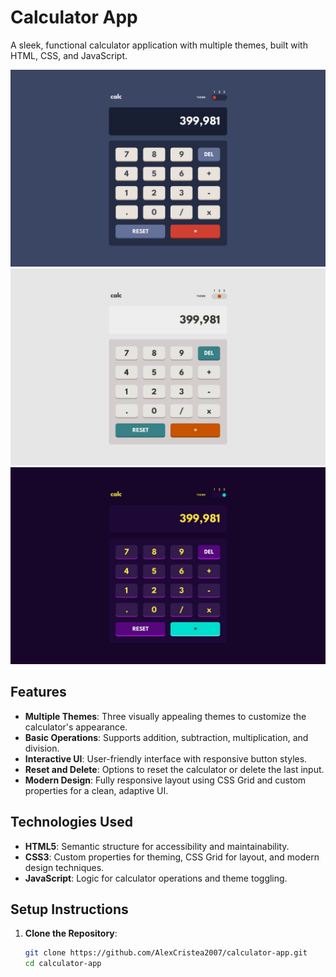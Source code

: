 # Calculator App

A sleek, functional calculator application with multiple themes, built with HTML, CSS, and JavaScript.

![Calculator App Preview1](calculator-app-main/design/desktop-design-theme-1.jpg)
![Calculator App Previe2](calculator-app-main/design/desktop-design-theme-2.jpg)
![Calculator App Previe3](calculator-app-main/design/desktop-design-theme-3.jpg)

## Features

- **Multiple Themes**: Three visually appealing themes to customize the calculator's appearance.
- **Basic Operations**: Supports addition, subtraction, multiplication, and division.
- **Interactive UI**: User-friendly interface with responsive button styles.
- **Reset and Delete**: Options to reset the calculator or delete the last input.
- **Modern Design**: Fully responsive layout using CSS Grid and custom properties for a clean, adaptive UI.

## Technologies Used

- **HTML5**: Semantic structure for accessibility and maintainability.
- **CSS3**: Custom properties for theming, CSS Grid for layout, and modern design techniques.
- **JavaScript**: Logic for calculator operations and theme toggling.

## Setup Instructions

1. **Clone the Repository**:
   ```bash
   git clone https://github.com/AlexCristea2007/calculator-app.git
   cd calculator-app
